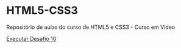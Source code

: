 # HTML5-CSS3
 Repositório de aulas do curso de HTML5 e CSS3 - Curso em Vídeo

<a href="https://sergioalcoforado.github.io/HTML5-CSS3/DesafiosHTML5/d010">Executar Desafio 10</a>
